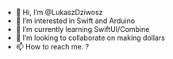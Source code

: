 - 👋 Hi, I’m @LukaszDziwosz
- 👀 I’m interested in Swift and Arduino
- 🌱 I’m currently learning SwiftUI/Combine
- 💞️ I’m looking to collaborate on making dollars
- 📫 How to reach me. ?

<!---
LukaszDziwosz/LukaszDziwosz is a ✨ special ✨ repository because its `README.md` (this file) appears on your GitHub profile.
You can click the Preview link to take a look at your changes.
--->
